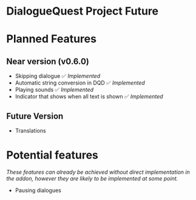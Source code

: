 # DialogueQuest Project Future

# Planned Features

## Near version (v0.6.0)

- Skipping dialogue ✅ *Implemented*
- Automatic string conversion in DQD ✅ *Implemented*
- Playing sounds ✅ *Implemented*
- Indicator that shows when all text is shown ✅ *Implemented*

## Future Version

- Translations

# Potential features

*These features can already be achieved without direct implementation in the addon, however they are likely to be implemented at some point.*

- Pausing dialogues


